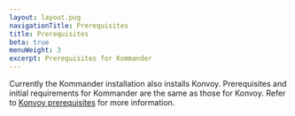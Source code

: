 ```yaml
---
layout: layout.pug
navigationTitle: Prerequisites
title: Prerequisites
beta: true
menuWeight: 3
excerpt: Prerequisites for Kommander
---
```


Currently the Kommander installation also installs Konvoy. Prerequisites and initial requirements for Kommander are the same as those for Konvoy. Refer to [Konvoy prerequisites](/ksphere/konvoy/latest/quick-start/#prequisites) for more information.
 
